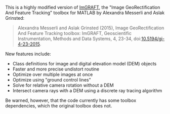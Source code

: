 This is a highly modified version of [ImGRAFT](https://github.com/grinsted/ImGRAFT), the "Image GeoRectification And Feature Tracking" toolbox for MATLAB by Alexandra Messerli and Aslak Grinsted:

> Alexandra Messerli and Aslak Grinsted (2015), Image GeoRectification And Feature Tracking toolbox: ImGRAFT, Geoscientific Instrumentation, Methods and Data Systems, 4, 23-34, doi:[10.5194/gi-4-23-2015](http://dx.doi.org/10.5194/gi-4-23-2015).

New features include:

* Class definitions for image and digital elevation model (DEM) objects
* Faster and more precise undistort routine
* Optimize over multiple images at once
* Optimize using "ground control lines"
* Solve for relative camera rotation without a DEM
* Intersect camera rays with a DEM using a discrete ray tracing algorithm

Be warned, however, that the code currently has some toolbox dependencies, which the original toolbox does not.
